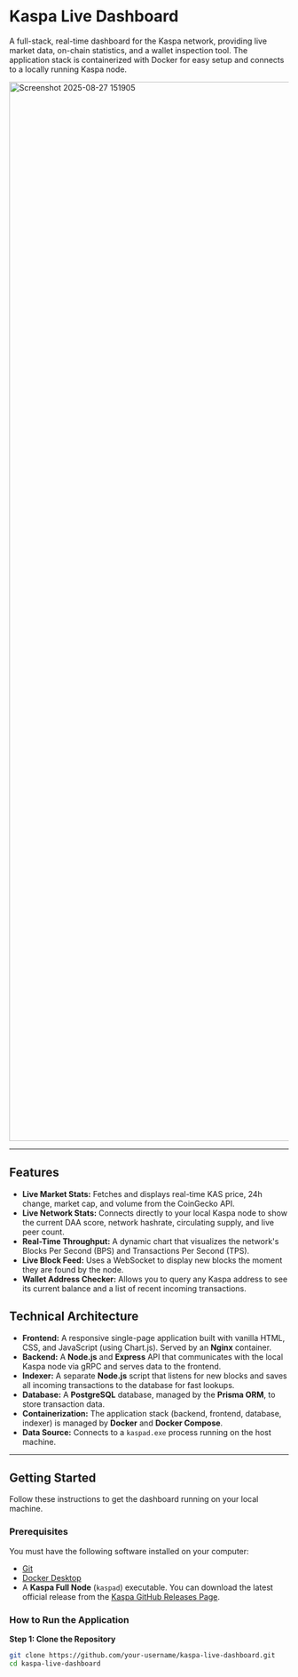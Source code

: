 # Kaspa Live Dashboard

A full-stack, real-time dashboard for the Kaspa network, providing live market data, on-chain statistics, and a wallet inspection tool. The application stack is containerized with Docker for easy setup and connects to a locally running Kaspa node.

<img width="2810" height="1907" alt="Screenshot 2025-08-27 151905" src="https://github.com/user-attachments/assets/476fc0d7-0d7e-4445-95f1-a47144bfda4c" />


---

## Features

-   **Live Market Stats:** Fetches and displays real-time KAS price, 24h change, market cap, and volume from the CoinGecko API.
-   **Live Network Stats:** Connects directly to your local Kaspa node to show the current DAA score, network hashrate, circulating supply, and live peer count.
-   **Real-Time Throughput:** A dynamic chart that visualizes the network's Blocks Per Second (BPS) and Transactions Per Second (TPS).
-   **Live Block Feed:** Uses a WebSocket to display new blocks the moment they are found by the node.
-   **Wallet Address Checker:** Allows you to query any Kaspa address to see its current balance and a list of recent incoming transactions.

## Technical Architecture

-   **Frontend:** A responsive single-page application built with vanilla HTML, CSS, and JavaScript (using Chart.js). Served by an **Nginx** container.
-   **Backend:** A **Node.js** and **Express** API that communicates with the local Kaspa node via gRPC and serves data to the frontend.
-   **Indexer:** A separate **Node.js** script that listens for new blocks and saves all incoming transactions to the database for fast lookups.
-   **Database:** A **PostgreSQL** database, managed by the **Prisma ORM**, to store transaction data.
-   **Containerization:** The application stack (backend, frontend, database, indexer) is managed by **Docker** and **Docker Compose**.
-   **Data Source:** Connects to a `kaspad.exe` process running on the host machine.

---

## Getting Started

Follow these instructions to get the dashboard running on your local machine.

### Prerequisites

You must have the following software installed on your computer:
-   [Git](https://git-scm.com/downloads)
-   [Docker Desktop](https://www.docker.com/products/docker-desktop/)
-   A **Kaspa Full Node** (`kaspad`) executable. You can download the latest official release from the [Kaspa GitHub Releases Page](https://github.com/kaspanet/kaspad/releases).

### How to Run the Application

**Step 1: Clone the Repository**
```bash
git clone https://github.com/your-username/kaspa-live-dashboard.git
cd kaspa-live-dashboard
